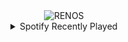 <div align="center">
<picture>
    <source media="(prefers-color-scheme: dark)" srcset="https://i.ibb.co/WpYSt7r3/output-gif.gif">
    <source media="(prefers-color-scheme: light)" srcset="https://i.ibb.co/WpYSt7r3/output-gif.gif">
    <img alt="RENOS" src="https://i.ibb.co/WpYSt7r3/output-gif.gif">
</picture>
<details>
<summary>Spotify Recently Played</summary>
<img src="https://spotify-recently-played-readme.vercel.app/api?user=31d6d6zerc5ct6kck32na2ozsqf4&unique=1&width=400" alt="Spotify" />
</details>
</div>

<!-- Image deletion URL: https://ibb.co/Xkvm86n4/b79f5a8559096bc681efee3a47628f92 -->